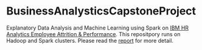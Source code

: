 # BusinessAnalysticsCapstoneProject

Explanatory Data Analysis and Machine Learning using Spark on [IBM HR Analytics Employee Attrition & Performance](https://www.kaggle.com/datasets/pavansubhasht/ibm-hr-analytics-attrition-dataset). This repositpory runs on Hadoop and Spark clusters. Please read the [report](Report-Group2.pdf) for more detail. 
